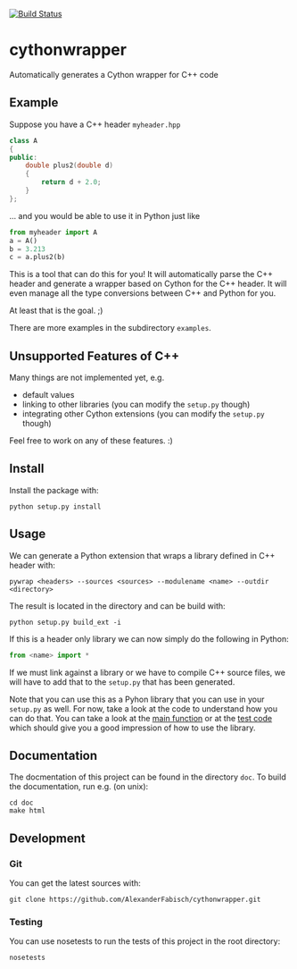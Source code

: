 [![Build Status](https://travis-ci.org/AlexanderFabisch/cythonwrapper.png?branch=master)](https://travis-ci.org/AlexanderFabisch/cythonwrapper)

# cythonwrapper

Automatically generates a Cython wrapper for C++ code

## Example

Suppose you have a C++ header `myheader.hpp`

```cpp
class A
{
public:
    double plus2(double d)
    {
        return d + 2.0;
    }
};
```

... and you would be able to use it in Python just like

```python
from myheader import A
a = A()
b = 3.213
c = a.plus2(b)
```

This is a tool that can do this for you! It will automatically parse the
C++ header and generate a wrapper based on Cython for the C++ header. It
will even manage all the type conversions between C++ and Python for you.

At least that is the goal. ;)

There are more examples in the subdirectory `examples`.

## Unsupported Features of C++

Many things are not implemented yet, e.g.

* default values
* linking to other libraries (you can modify the `setup.py` though)
* integrating other Cython extensions (you can modify the `setup.py` though)

Feel free to work on any of these features. :)

## Install

Install the package with:

    python setup.py install

## Usage

We can generate a Python extension that wraps a library defined in C++ header
with:

    pywrap <headers> --sources <sources> --modulename <name> --outdir <directory>

The result is located in the directory <target> and can be build with:

    python setup.py build_ext -i

If this is a header only library we can now simply do the following in
Python:

```python
from <name> import *
```

If we must link against a library or we have to compile C++ source files, we
will have to add that to the `setup.py` that has been generated.

Note that you can use this as a Pyhon library that you can use in your
`setup.py` as well. For now, take a look at the code to understand how
you can do that. You can take a look at the
[main function](https://github.com/AlexanderFabisch/cythonwrapper/blob/master/bin/pywrap#L29)
or at the
[test code](https://github.com/AlexanderFabisch/cythonwrapper/blob/master/pywrap/testing.py)
which should give you a good impression of how to use the library.

## Documentation

The docmentation of this project can be found in the directory `doc`. To
build the documentation, run e.g. (on unix):

    cd doc
    make html

## Development

### Git

You can get the latest sources with:

    git clone https://github.com/AlexanderFabisch/cythonwrapper.git

### Testing

You can use nosetests to run the tests of this project in the root directory:

    nosetests
